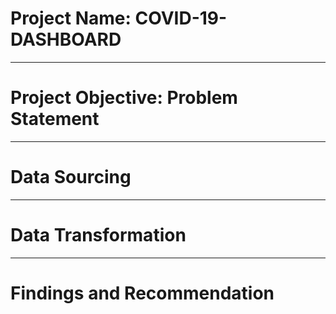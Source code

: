 # Project Name: COVID-19-DASHBOARD

----
# Project Objective: Problem Statement



----
# Data Sourcing



----
# Data Transformation



----
# Findings and Recommendation
